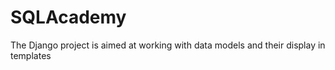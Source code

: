 # SQLAcademy
The Django project is aimed at working with data models and their display in templates
